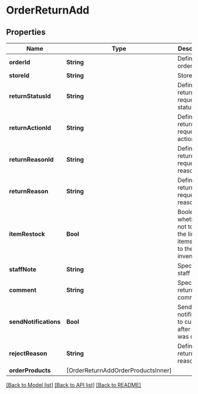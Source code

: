 # OrderReturnAdd

## Properties
Name | Type | Description | Notes
------------ | ------------- | ------------- | -------------
**orderId** | **String** | Defines the order id | [optional] 
**storeId** | **String** | Store Id | [optional] 
**returnStatusId** | **String** | Defines return request status | 
**returnActionId** | **String** | Defines return request action | 
**returnReasonId** | **String** | Defines return request reason | 
**returnReason** | **String** | Defines return request reason | [optional] 
**itemRestock** | **Bool** | Boolean, whether or not to add the line items back to the store inventory. | [optional] [default to false]
**staffNote** | **String** | Specifies staff note | [optional] 
**comment** | **String** | Specifies return comment | [optional] 
**sendNotifications** | **Bool** | Send notifications to customer after order was created | [optional] [default to false]
**rejectReason** | **String** | Defines return reject reason | [optional] 
**orderProducts** | [OrderReturnAddOrderProductsInner] |  | 

[[Back to Model list]](../README.md#documentation-for-models) [[Back to API list]](../README.md#documentation-for-api-endpoints) [[Back to README]](../README.md)


